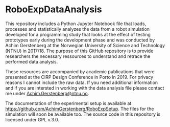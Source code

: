 # RoboExpDataAnalysis

This repository includes a Python Jupyter Notebook file that loads, processes and statistically analyzes the data from a robot simulation developed for a programming study that looks at the effect of testing prototypes early during the development phase and was conducted by Achim Gerstenberg at the Norwegian University of Science and Technology (NTNU) in 2017/18. The purpose of this GitHub repository is to provide researchers the necessary ressources to understand and retrace the performed data analysis.

These resources are accompanied by academic publications that were presented at the CIRP Design Conference in Porto in 2019.
For privacy reasons I cannot include the raw data. If you need additional information and if you are intersted in working with the data analysis file please contact me under Achim.Gerstenberg@ntnu.no.

The documentation of the experimental setup is available at https://github.com/AchimGerstenberg/RoboExpSetup.
The files for the simulation will soon be available too.
The source code in this repository is licensed under GPL v.3.0.

